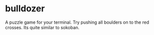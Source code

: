# bulldozer
A puzzle game for your terminal. Try pushing all boulders on to the red crosses. Its quite similar to sokoban.
